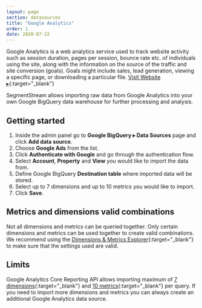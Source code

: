 ```yaml
---
layout: page
section: datasources
title: "Google Analytics"
order: 1
date: 2020-07-22
---
```


Google Analytics is a web analytics service used to track website activity such as session duration, pages per session, bounce rate etc. of individuals using the site, along with the information on the source of the traffic and site conversion (goals). Goals might include sales, lead generation, viewing a specific page, or downloading a particular file. [Visit Website ▸](https://marketingplatform.google.com/about/analytics/){:target="_blank"}

SegmentStream allows importing raw data from Google Analytics into your own Google BigQuery data warehouse for further processing and analysis.

## Getting started

1. Inside the admin panel go to **Google BigQuery ▸ Data Sources** page and click **Add data source**.
2. Choose **Google Ads** from the list.
3. Click **Authenticate with Google** and go through the authentication flow.
4. Select **Account**, **Property** and **View** you would like to import the data from.
5. Define Google BigQuery **Destination table** where imported data will be stored.
6. Select up to 7 dimensions and up to 10 metrics you would like to import.
7. Click **Save**.

## Metrics and dimensions valid combinations

Not all dimensions and metrics can be queried together. Only certain dimensions and metrics can be used together to create valid combinations. We recommend using the [Dimensions & Metrics Explorer](https://ga-dev-tools.appspot.com/dimensions-metrics-explorer/){:target="_blank"} to make sure that the settings used are valid.

## Limits

Google Analytics Core Reporting API allows importing maximum of [7 dimensions](https://developers.google.com/analytics/devguides/reporting/core/v3/reference#dimensions){:target="_blank"} and [10 metrics](https://developers.google.com/analytics/devguides/reporting/core/v3/reference#metrics){:target="_blank"} per query. If you need to import more dimensions and metrics you can always create an additional Google Analytics data source.
